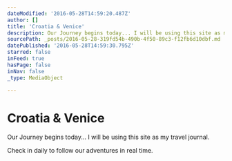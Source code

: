 ```yaml
---
dateModified: '2016-05-28T14:59:20.487Z'
author: []
title: 'Croatia & Venice'
description: Our Journey begins today... I will be using this site as my travel journal.
sourcePath: _posts/2016-05-28-319fd54b-490b-4f50-89c3-f12fb6d10dbf.md
datePublished: '2016-05-28T14:59:30.795Z'
starred: false
inFeed: true
hasPage: false
inNav: false
_type: MediaObject

---
```

# Croatia & Venice

Our Journey begins today... I will be using this site as my travel journal.

Check in daily to follow our adventures in real time.